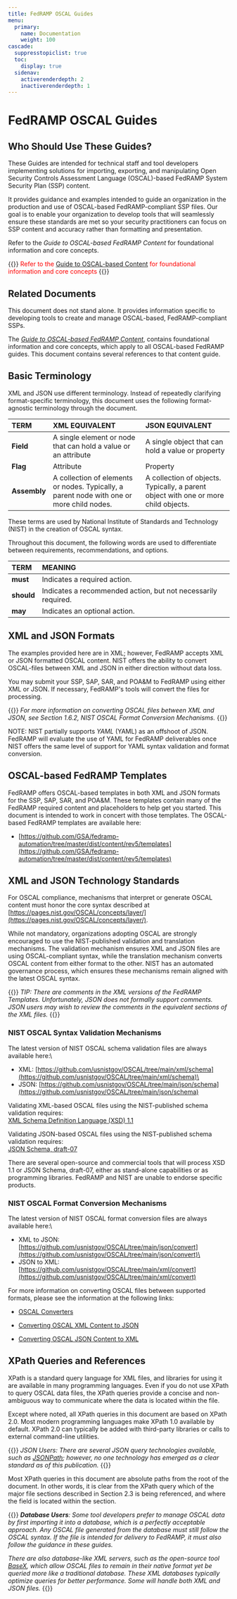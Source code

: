 ```yaml
---
title: FedRAMP OSCAL Guides
menu:
  primary:
    name: Documentation
    weight: 100
cascade:
  suppresstopiclist: true
  toc:
    display: true
  sidenav:
    activerenderdepth: 2
    inactiverenderdepth: 1
---
```


# FedRAMP OSCAL Guides

## Who Should Use These Guides?

These Guides are intended for technical staff and tool developers implementing solutions for importing, exporting, and manipulating Open Security Controls Assessment Language (OSCAL)-based FedRAMP System Security Plan (SSP) content.

It provides guidance and examples intended to guide an organization in the production and use of OSCAL-based FedRAMP-compliant SSP files. Our goal is to enable your organization to develop tools that will seamlessly ensure these standards are met so your security practitioners can focus on SSP content and accuracy rather than formatting and presentation.

Refer to the *Guide to OSCAL-based FedRAMP Content* for foundational information and core concepts.

<!-- <img style="float: right;" src="/img/refer-to.png"> -->

{{<callout>}}
  <span style="color: red">Refer to the [Guide to OSCAL-based Content](/guides) for foundational information and core concepts</span>
{{</callout>}}

## Related Documents
This document does not stand alone. It provides information specific to developing tools to create and manage OSCAL-based, FedRAMP-compliant SSPs. 

The [*Guide to OSCAL-based FedRAMP Content*](/guides), contains foundational information and core concepts, which apply to all OSCAL-based FedRAMP guides. This document contains several references to that content guide.

## Basic Terminology

XML and JSON use different terminology. Instead of repeatedly clarifying format-specific terminology, this document uses the following format-agnostic terminology through the document. 

|**TERM**|**XML EQUIVALENT**|**JSON EQUIVALENT**|
| :- | :- | :- |
|**Field**|A single element or node that can hold a value or an attribute|A single object that can hold a value or property|
|**Flag**|Attribute|Property|
|**Assembly**|A collection of elements or nodes. Typically, a parent node with one or more child nodes.|A collection of objects. Typically, a parent object with one or more child objects.|

These terms are used by National Institute of Standards and Technology (NIST) in the creation of OSCAL syntax.

Throughout this document, the following words are used to differentiate between requirements, recommendations, and options.

|**TERM**|**MEANING**|
| :- | :- |
|**must**|Indicates a required action.|
|**should**|Indicates a recommended action, but not necessarily required.|
|**may**|Indicates an optional action.|


## XML and JSON Formats

The examples provided here are in XML; however, FedRAMP accepts XML or
JSON formatted OSCAL content. NIST offers the ability to convert
OSCAL-files between XML and JSON in either direction without data loss.

You may submit your SSP, SAP, SAR, and POA&M to FedRAMP using either XML
or JSON. If necessary, FedRAMP\'s tools will convert the files for
processing.

{{<callout>}}
_For more information on converting OSCAL files between XML and JSON, see Section 1.6.2, NIST OSCAL Format Conversion Mechanisms._
{{</callout>}}

NOTE: NIST partially supports _YAML_ (YAML) as an offshoot of JSON.
FedRAMP will evaluate the use of YAML for FedRAMP deliverables once NIST
offers the same level of support for YAML syntax validation and format
conversion.

## OSCAL-based FedRAMP Templates

FedRAMP offers OSCAL-based templates in both XML and JSON formats for
the SSP, SAP, SAR, and POA&M. These templates contain many of the
FedRAMP required content and placeholders to help get you started. This
document is intended to work in concert with those templates. The
OSCAL-based FedRAMP templates are available here:

- [https://github.com/GSA/fedramp-automation/tree/master/dist/content/rev5/templates](https://github.com/GSA/fedramp-automation/tree/master/dist/content/rev5/templates)

## XML and JSON Technology Standards

For OSCAL compliance, mechanisms that interpret or generate OSCAL
content must honor the core syntax described at
[https://pages.nist.gov/OSCAL/concepts/layer/](https://pages.nist.gov/OSCAL/concepts/layer/).

While not mandatory, organizations adopting OSCAL are strongly
encouraged to use the NIST-published validation and translation
mechanisms. The validation mechanism ensures XML and JSON files are
using OSCAL-compliant syntax, while the translation mechanism converts
OSCAL content from either format to the other. NIST has an automated
governance process, which ensures these mechanisms remain aligned with
the latest OSCAL syntax.

{{<callout>}}
_TIP: There are comments in the XML versions of the FedRAMP Templates. Unfortunately, JSON does not formally support comments. JSON users may wish to review the comments in the equivalent sections of the XML files._
{{</callout>}}

### NIST OSCAL Syntax Validation Mechanisms

The latest version of NIST OSCAL schema validation files are always
available here:\
- XML:
[https://github.com/usnistgov/OSCAL/tree/main/xml/schema](https://github.com/usnistgov/OSCAL/tree/main/xml/schema)\
- JSON:
[https://github.com/usnistgov/OSCAL/tree/main/json/schema](https://github.com/usnistgov/OSCAL/tree/main/json/schema)

Validating XML-based OSCAL files using the NIST-published schema
validation requires:\
[XML Schema Definition Language (XSD) 1.1](https://www.w3.org/TR/xmlschema11-1/)

Validating JSON-based OSCAL files using the NIST-published schema
validation requires:\
[JSON Schema, draft-07](https://json-schema.org/specification-links.html%23draft-7)

There are several open-source and commercial tools that will process XSD 1.1 or JSON Schema, draft-07, either as stand-alone capabilities or as programming libraries. FedRAMP and NIST are unable to endorse specific products.

### NIST OSCAL Format Conversion Mechanisms

The latest version of NIST OSCAL format conversion files are always
available here:\
- XML to JSON:
[https://github.com/usnistgov/OSCAL/tree/main/json/convert](https://github.com/usnistgov/OSCAL/tree/main/json/convert)\
- JSON to XML:
[https://github.com/usnistgov/OSCAL/tree/main/xml/convert](https://github.com/usnistgov/OSCAL/tree/main/xml/convert)

For more information on converting OSCAL files between supported
formats, please see the information at the following links:

- [OSCAL
  Converters](https://pages.nist.gov/OSCAL/concepts/layer/overview/#oscal-converters)

- [Converting OSCAL XML Content to
  JSON](https://github.com/usnistgov/OSCAL/tree/master/json#converting-oscal-xml-content-to-json)

- [Converting OSCAL JSON Content to
  XML](https://github.com/usnistgov/OSCAL/tree/master/xml#converting-oscal-json-content-to-xml)

## XPath Queries and References

XPath is a standard query language for XML files, and libraries for
using it are available in many programming languages. Even if you do not
use XPath to query OSCAL data files, the XPath queries provide a concise
and non-ambiguous way to communicate where the data is located within
the file.

Except where noted, all XPath queries in this document are based on
XPath 2.0. Most modern programming languages make XPath 1.0 available by
default. XPath 2.0 can typically be added with third-party libraries or
calls to external command-line utilities.

{{<callout>}}
_JSON Users: There are several JSON query technologies available, such as [JSONPath](https://restfulapi.net/json-jsonpath/); however, no one technology has emerged as a clear standard as of this publication._
{{</callout>}}

Most XPath queries in this document are absolute paths from the root of
the document. In other words, it is clear from the XPath query which of
the major file sections described in Section 2.3 is being referenced,
and where the field is located within the section.

{{<callout>}}
_**Database Users**: Some tool developers prefer to manage OSCAL data by first importing it into a database, which is a perfectly acceptable approach. Any OSCAL file generated from the database must still follow the OSCAL syntax. If the file is intended for delivery to FedRAMP, it must also follow the guidance in these guides._

_There are also database-like XML servers, such as the open-source tool [BaseX](http://www.basex.org/), which allow OSCAL files to remain in their native format yet be queried more like a traditional database. These XML databases typically optimize queries for better performance. Some will handle both XML and JSON files._
{{</callout>}}

